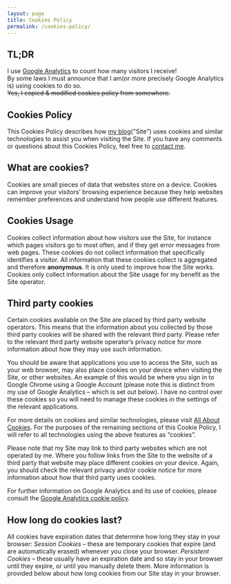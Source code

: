 ```yaml
---
layout: page
title: Cookies Policy
permalink: /cookies-policy/
---
```


## TL;DR

I use [Google Analytics](https://analytics.google.com/analytics/web/) to count how many visitors I receive!<br>
By some laws I must announce that I am(or more precisely Google Analytics is) using cookies to do so.<br>
~~Yes, I copied & modified cookies policy from somewhere.~~

## Cookies Policy

This Cookies Policy describes how [my blog](gmdsilva.github.io)("Site") uses cookies and similar technologies to assist you when visiting the Site. If you have any comments or questions about this Cookies Policy, feel free to [contact me](gabriel.monteiro233@gmail.com).

## What are cookies?

Cookies are small pieces of data that websites store on a device. Cookies can improve your visitors’ browsing experience because they help websites remember preferences and understand how people use different features.

## Cookies Usage

Cookies collect information about how visitors use the Site, for instance which pages visitors go to most often, and if they get error messages from web pages. These cookies do not collect information that specifically identifies a visitor. All information that these cookies collect is aggregated and therefore **anonymous**. It is only used to improve how the Site works. Cookies only collect information about the Site usage for my benefit as the Site operator.

## Third party cookies

Certain cookies available on the Site are placed by third party website operators. This means that the information about you collected by those third party cookies will be shared with the relevant third party. Please refer to the relevant third party website operator’s privacy notice for more information about how they may use such information.

You should be aware that applications you use to access the Site, such as your web browser, may also place cookies on your device when visiting the Site, or other websites. An example of this would be where you sign in to Google Chrome using a Google Account (please note this is distinct from my use of Google Analytics – which is set out below). I have no control over these cookies so you will need to manage these cookies in the settings of the relevant applications.

For more details on cookies and similar technologies, please visit [All About Cookies](https://www.allaboutcookies.org/). For the purposes of the remaining sections of this Cookie Policy, I will refer to all technologies using the above features as “cookies”.

Please note that my Site may link to third party websites which are not operated by me. Where you follow links from the Site to the website of a third party that website may place different cookies on your device. Again, you should check the relevant privacy and/or cookie notice for more information about how that third party uses cookies.

For further information on Google Analytics and its use of cookies, please consult the [Google Analytics cookie policy](https://developers.google.com/analytics/devguides/collection/analyticsjs/cookie-usage).

## How long do cookies last?

All cookies have expiration dates that determine how long they stay in your browser:
*Session Cookies* – these are temporary cookies that expire (and are automatically erased) whenever you close your browser.
*Persistent Cookies* – these usually have an expiration date and so stay in your browser until they expire, or until you manually delete them.
More information is provided below about how long cookies from our Site stay in your browser.
